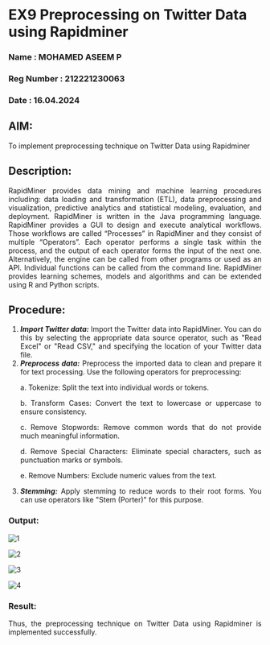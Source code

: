 # EX9 Preprocessing on Twitter Data using Rapidminer
### Name       : MOHAMED ASEEM P
### Reg Number : 212221230063
### Date       : 16.04.2024 
## AIM: 
To implement preprocessing technique on Twitter Data using Rapidminer
## Description: 
<div align = "justify">
RapidMiner provides data mining and machine learning procedures including: data loading and transformation (ETL), data preprocessing and visualization, 
predictive analytics and statistical modeling, evaluation, and deployment. RapidMiner is written in the Java programming language. 
RapidMiner provides a GUI to design and execute analytical workflows. Those workflows are called “Processes” in RapidMiner and they consist of multiple “Operators”. 
Each operator performs a single task within the process, and the output of each operator forms the input of the next one. Alternatively, the engine can be called from 
other programs or used as an API. Individual functions can be called from the command line. 
RapidMiner provides learning schemes, models and algorithms and can be extended using R and Python scripts.

## Procedure:
1) ***Import Twitter data:*** Import the Twitter data into RapidMiner. You can do this by selecting the appropriate
data source operator, such as "Read Excel" or "Read CSV," and specifying the location of your Twitter data
file.
2) ***Preprocess data:*** Preprocess the imported data to clean and prepare it for text processing. Use the following
operators for preprocessing:
    <p>a. Tokenize: Split the text into individual words or tokens.
    <p>b. Transform Cases: Convert the text to lowercase or uppercase to ensure consistency.
    <p>c. Remove Stopwords: Remove common words that do not provide much meaningful information.
    <p>d. Remove Special Characters: Eliminate special characters, such as punctuation marks or symbols.
    <p>e. Remove Numbers: Exclude numeric values from the text.
3) ***Stemming:*** Apply stemming to reduce words to their root forms. You can use operators like "Stem (Porter)"
for this purpose.

### Output:
![1](https://github.com/sithihajara/WDM_EXP9/assets/94219582/053889c4-3dd7-4cfd-8719-895e2735983f)

![2](https://github.com/sithihajara/WDM_EXP9/assets/94219582/face3d49-b342-4c05-8c8c-ef1ff987485f)

![3](https://github.com/sithihajara/WDM_EXP9/assets/94219582/ef93ddef-6bb4-4779-8cf9-0091dfc96885)

![4](https://github.com/sithihajara/WDM_EXP9/assets/94219582/3725b720-20ee-4e32-855a-e33483c225be)

### Result:
Thus, the preprocessing technique on Twitter Data using Rapidminer is implemented successfully.
